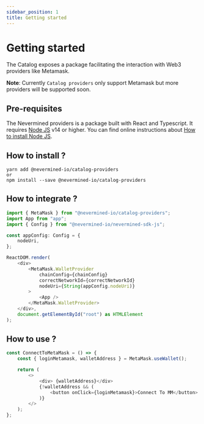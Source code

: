 ```yaml
---
sidebar_position: 1
title: Getting started
---
```


# Getting started

The Catalog exposes a package facilitating the interaction with Web3 providers like Metamask.

**Note**: Currently `Catalog providers` only support Metamask but more providers will be supported soon.

## Pre-requisites

The Nevermined providers is a package built with React and Typescript.
It requires [Node JS](https://nodejs.org/) v14 or higher. You can find online instructions about [How to install Node JS](https://nodejs.dev/en/learn/how-to-install-nodejs/).

## How to install ?

```
yarn add @nevermined-io/catalog-providers
or
npm install --save @nevermined-io/catalog-providers
```

## How to integrate ?

```typescript
import { MetaMask } from "@nevermined-io/catalog-providers";
import App from "app";
import { Config } from "@nevermined-io/nevermined-sdk-js";

const appConfig: Config = {
    nodeUri,
};

ReactDOM.render(
    <div>
        <MetaMask.WalletProvider
            chainConfig={chainConfig}
            correctNetworkId={correctNetworkId}
            nodeUri={String(appConfig.nodeUri)}
        >
            <App />
        </MetaMask.WalletProvider>
    </div>,
    document.getElementById("root") as HTMLElement
);
```

## How to use ?

```typescript
const ConnectToMetaMask = () => {
    const { loginMetamask, walletAddress } = MetaMask.useWallet();

    return (
        <>
            <div> {walletAddress}</div>
            {!walletAddress && (
                <button onClick={loginMetamask}>Connect To MM</button>
            )}
        </>
    );
};
```
